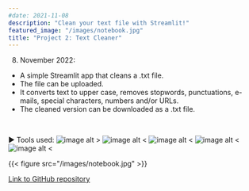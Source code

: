 ```yaml
---
#date: 2021-11-08
description: "Clean your text file with Streamlit!"
featured_image: "/images/notebook.jpg"
title: "Project 2: Text Cleaner"
---
```

8. November 2022:

* A simple Streamlit app that cleans a .txt file.
* The file can be uploaded.
* It converts text to upper case, removes stopwords, punctuations, e-mails, special characters, numbers and/or URLs.
* The cleaned version can be downloaded as a .txt file.

&nbsp;

  ► Tools used: ![image alt >](/images/python.png) ![image alt <](/images/pandas.png) ![image alt <](/images/jupyter.png) ![image alt <](/images/streamlit.png) ![image alt <](/images/vscode.png)

{{< figure src="/images/notebook.jpg" >}}

[Link to GitHub repository](https://github.com/greengamma/text_cleaner)
